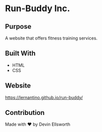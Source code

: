 # Run-Buddy Inc.

## Purpose
 A website that offers fitness training services.

## Built With 
* HTML
* CSS 

## Website
https://lernantino.github.io/run-buddy/

## Contribution  
Made with ❤️ by Devin Ellsworth

